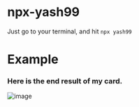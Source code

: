 # npx-yash99


Just go to your terminal, and hit `npx yash99`


# Example


### Here is the end result of my card.

![image](https://cdn.discordapp.com/attachments/714766348588417055/872699180349542420/unknown.png)

